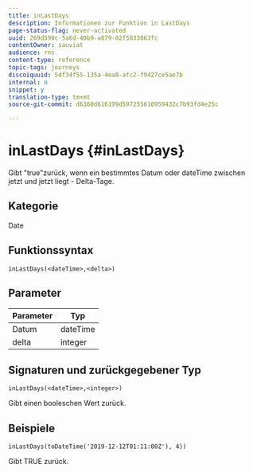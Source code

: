 ```yaml
---
title: inLastDays
description: Informationen zur Funktion in LastDays
page-status-flag: never-activated
uuid: 269d590c-5a6d-40b9-a879-02f5033863fc
contentOwner: sauviat
audience: rns
content-type: reference
topic-tags: journeys
discoiquuid: 5df34f55-135a-4ea8-afc2-f9427ce5ae7b
internal: n
snippet: y
translation-type: tm+mt
source-git-commit: d6360d616199d597255610959432c7b93fd4e25c

---
```



# inLastDays {#inLastDays}

Gibt &quot;true&quot;zurück, wenn ein bestimmtes Datum oder dateTime zwischen jetzt und jetzt liegt - Delta-Tage.

## Kategorie

Date

## Funktionssyntax

`inLastDays(<dateTime>,<delta>)`

## Parameter

| Parameter | Typ |
|-----------|------------------|
| Datum | dateTime |
| delta | integer |

## Signaturen und zurückgegebener Typ

`inLastDays(<dateTime>,<integer>)`

Gibt einen booleschen Wert zurück.

## Beispiele

`inLastDays(toDateTime('2019-12-12T01:11:00Z'), 4))`

Gibt TRUE zurück.
